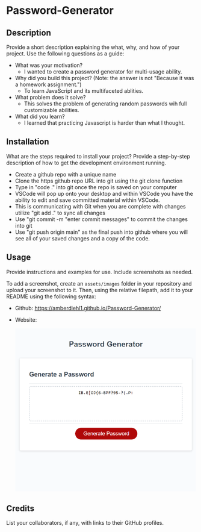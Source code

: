 # Password-Generator

## Description
Provide a short description explaining the what, why, and how of your project. Use the following questions as a guide:
- What was your motivation?
    - I wanted to create a password generator for multi-usage ability.
- Why did you build this project? (Note: the answer is not "Because it was a homework assignment.")
    - To learn JavaScript and its multifaceted ablities. 
- What problem does it solve?
    - This solves the problem of generating random passwords wih full customizable abilities.
- What did you learn?
    - I learned that practicing Javascript is harder than what I thought. 

## Installation
What are the steps required to install your project? Provide a step-by-step description of how to get the development environment running.
- Create a github repo with a unique name
- Clone the https github repo URL into git using the git clone function
- Type in "code ." into git once the repo is saved on your computer
- VSCode will pop up onto your desktop and within VSCode you have the ability to edit and save committed material within VSCode.
- This is communicating with Git when you are complete with changes utilize "git add ." to sync all changes
- Use "git commit -m "enter commit messages" to commit the changes into git
- Use "git push origin main" as the final push into github where you will see all of your saved changes and a copy of the code.

## Usage
Provide instructions and examples for use. Include screenshots as needed.

To add a screenshot, create an `assets/images` folder in your repository and upload your screenshot to it. Then, using the relative filepath, add it to your README using the following syntax:
- Github: https://amberdiehl1.github.io/Password-Generator/
- Website: 

   
   ![alt text](assets/images/Screenshot.png)
   

## Credits
List your collaborators, if any, with links to their GitHub profiles.
